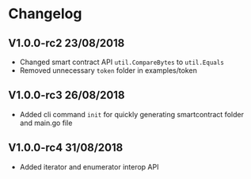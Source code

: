 # Changelog

## V1.0.0-rc2 23/08/2018
- Changed smart contract API `util.CompareBytes` to `util.Equals` 
- Removed unnecessary `token` folder in examples/token 

## V1.0.0-rc3 26/08/2018
- Added cli command `init` for quickly generating smartcontract folder and main.go file

## V1.0.0-rc4 31/08/2018
- Added iterator and enumerator interop API

